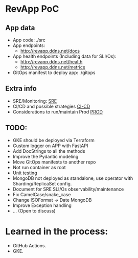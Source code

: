 # RevApp PoC

## App data

- App code: ./src
- App endpoints:
  - http://revapp.ddns.net/docs
- App health endpoints (Including data for SLI/Os):
  - http://revapp.ddns.net/health
  - http://revapp.ddns.net/metrics
- GitOps manifest to deploy app: ./gitops

## Extra info

- SRE/Monitoring: [SRE](./docs/SRE.md)
- CI/CD and possible strategies [CI-CD](./docs/CI-CD.md)
- Considerations to run/maintain Prod [PROD](./docs/RUNNING_IN_PROD.md)

## TODO:

- GKE should be deployed via Terraform
- Custom logger on APP with FastAPI
- Add DocStrings to all the methods
- Improve the Pydantic modeling
- Move GitOps manifests to another repo
- Not run container as root
- Unit testing
- MongoDB not deployed as standalone, use operator with Sharding/ReplicaSet config.
- Document for SRE SLI/Os observability/maintenance
- Fix CamelCase/snake_case
- Change ISOFormat -> Date MongoDB
- Improve Exception handling
- ... (Open to discuss)

# Learned in the process:

- GitHub Actions.
- GKE.